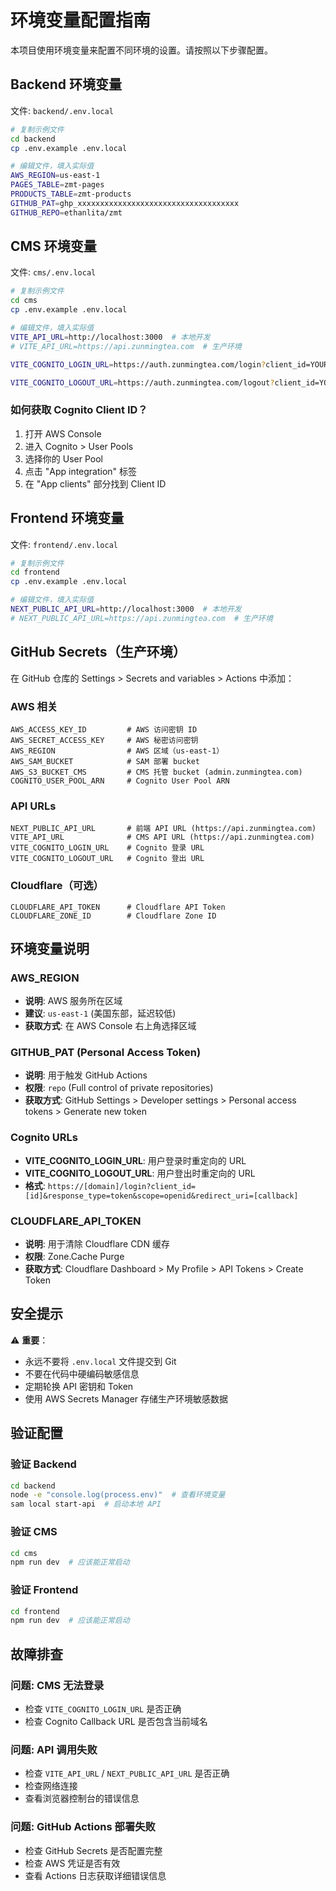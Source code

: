 # 环境变量配置指南

本项目使用环境变量来配置不同环境的设置。请按照以下步骤配置。

## Backend 环境变量

文件: `backend/.env.local`

```bash
# 复制示例文件
cd backend
cp .env.example .env.local

# 编辑文件，填入实际值
AWS_REGION=us-east-1
PAGES_TABLE=zmt-pages
PRODUCTS_TABLE=zmt-products
GITHUB_PAT=ghp_xxxxxxxxxxxxxxxxxxxxxxxxxxxxxxxxxxxx
GITHUB_REPO=ethanlita/zmt
```

## CMS 环境变量

文件: `cms/.env.local`

```bash
# 复制示例文件
cd cms
cp .env.example .env.local

# 编辑文件，填入实际值
VITE_API_URL=http://localhost:3000  # 本地开发
# VITE_API_URL=https://api.zunmingtea.com  # 生产环境

VITE_COGNITO_LOGIN_URL=https://auth.zunmingtea.com/login?client_id=YOUR_CLIENT_ID&response_type=token&scope=openid&redirect_uri=http://localhost:3001

VITE_COGNITO_LOGOUT_URL=https://auth.zunmingtea.com/logout?client_id=YOUR_CLIENT_ID&logout_uri=http://localhost:3001
```

### 如何获取 Cognito Client ID？

1. 打开 AWS Console
2. 进入 Cognito > User Pools
3. 选择你的 User Pool
4. 点击 "App integration" 标签
5. 在 "App clients" 部分找到 Client ID

## Frontend 环境变量

文件: `frontend/.env.local`

```bash
# 复制示例文件
cd frontend
cp .env.example .env.local

# 编辑文件，填入实际值
NEXT_PUBLIC_API_URL=http://localhost:3000  # 本地开发
# NEXT_PUBLIC_API_URL=https://api.zunmingtea.com  # 生产环境
```

## GitHub Secrets（生产环境）

在 GitHub 仓库的 Settings > Secrets and variables > Actions 中添加：

### AWS 相关
```
AWS_ACCESS_KEY_ID         # AWS 访问密钥 ID
AWS_SECRET_ACCESS_KEY     # AWS 秘密访问密钥
AWS_REGION                # AWS 区域（us-east-1）
AWS_SAM_BUCKET            # SAM 部署 bucket
AWS_S3_BUCKET_CMS         # CMS 托管 bucket (admin.zunmingtea.com)
COGNITO_USER_POOL_ARN     # Cognito User Pool ARN
```

### API URLs
```
NEXT_PUBLIC_API_URL       # 前端 API URL (https://api.zunmingtea.com)
VITE_API_URL              # CMS API URL (https://api.zunmingtea.com)
VITE_COGNITO_LOGIN_URL    # Cognito 登录 URL
VITE_COGNITO_LOGOUT_URL   # Cognito 登出 URL
```

### Cloudflare（可选）
```
CLOUDFLARE_API_TOKEN      # Cloudflare API Token
CLOUDFLARE_ZONE_ID        # Cloudflare Zone ID
```

## 环境变量说明

### AWS_REGION
- **说明**: AWS 服务所在区域
- **建议**: `us-east-1` (美国东部，延迟较低)
- **获取方式**: 在 AWS Console 右上角选择区域

### GITHUB_PAT (Personal Access Token)
- **说明**: 用于触发 GitHub Actions
- **权限**: `repo` (Full control of private repositories)
- **获取方式**: GitHub Settings > Developer settings > Personal access tokens > Generate new token

### Cognito URLs
- **VITE_COGNITO_LOGIN_URL**: 用户登录时重定向的 URL
- **VITE_COGNITO_LOGOUT_URL**: 用户登出时重定向的 URL
- **格式**: `https://[domain]/login?client_id=[id]&response_type=token&scope=openid&redirect_uri=[callback]`

### CLOUDFLARE_API_TOKEN
- **说明**: 用于清除 Cloudflare CDN 缓存
- **权限**: Zone.Cache Purge
- **获取方式**: Cloudflare Dashboard > My Profile > API Tokens > Create Token

## 安全提示

⚠️ **重要**：
- 永远不要将 `.env.local` 文件提交到 Git
- 不要在代码中硬编码敏感信息
- 定期轮换 API 密钥和 Token
- 使用 AWS Secrets Manager 存储生产环境敏感数据

## 验证配置

### 验证 Backend
```bash
cd backend
node -e "console.log(process.env)"  # 查看环境变量
sam local start-api  # 启动本地 API
```

### 验证 CMS
```bash
cd cms
npm run dev  # 应该能正常启动
```

### 验证 Frontend
```bash
cd frontend
npm run dev  # 应该能正常启动
```

## 故障排查

### 问题: CMS 无法登录
- 检查 `VITE_COGNITO_LOGIN_URL` 是否正确
- 检查 Cognito Callback URL 是否包含当前域名

### 问题: API 调用失败
- 检查 `VITE_API_URL` / `NEXT_PUBLIC_API_URL` 是否正确
- 检查网络连接
- 查看浏览器控制台的错误信息

### 问题: GitHub Actions 部署失败
- 检查 GitHub Secrets 是否配置完整
- 检查 AWS 凭证是否有效
- 查看 Actions 日志获取详细错误信息
